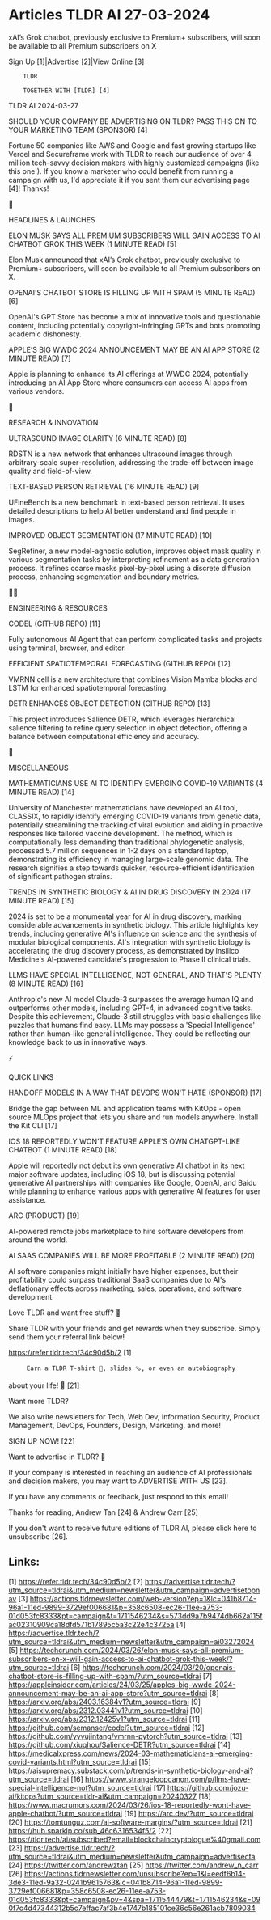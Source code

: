 # Articles TLDR AI 27-03-2024

xAI’s Grok chatbot, previously exclusive to Premium+ subscribers,
will soon be available to all Premium subscribers on X  

Sign Up [1]|Advertise [2]|View Online [3] 

		TLDR 

		TOGETHER WITH [TLDR] [4]

TLDR AI 2024-03-27

 SHOULD YOUR COMPANY BE ADVERTISING ON TLDR? PASS THIS ON TO YOUR
MARKETING TEAM (SPONSOR) [4] 

 Fortune 50 companies like AWS and Google and fast growing startups
like Vercel and Secureframe work with TLDR to reach our audience of
over 4 million tech-savvy decision makers with highly customized
campaigns (like this one!).
If you know a marketer who could benefit from running a campaign with
us, I'd appreciate it if you sent them our advertising page [4]!
Thanks!

🚀 

HEADLINES & LAUNCHES

 ELON MUSK SAYS ALL PREMIUM SUBSCRIBERS WILL GAIN ACCESS TO AI CHATBOT
GROK THIS WEEK (1 MINUTE READ) [5] 

 Elon Musk announced that xAI’s Grok chatbot, previously exclusive
to Premium+ subscribers, will soon be available to all Premium
subscribers on X. 

 OPENAI’S CHATBOT STORE IS FILLING UP WITH SPAM (5 MINUTE READ) [6] 

 OpenAI's GPT Store has become a mix of innovative tools and
questionable content, including potentially copyright-infringing GPTs
and bots promoting academic dishonesty. 

 APPLE’S BIG WWDC 2024 ANNOUNCEMENT MAY BE AN AI APP STORE (2 MINUTE
READ) [7] 

 Apple is planning to enhance its AI offerings at WWDC 2024,
potentially introducing an AI App Store where consumers can access AI
apps from various vendors. 

🧠 

RESEARCH & INNOVATION

 ULTRASOUND IMAGE CLARITY (6 MINUTE READ) [8] 

 RDSTN is a new network that enhances ultrasound images through
arbitrary-scale super-resolution, addressing the trade-off between
image quality and field-of-view. 

 TEXT-BASED PERSON RETRIEVAL (16 MINUTE READ) [9] 

 UFineBench is a new benchmark in text-based person retrieval. It uses
detailed descriptions to help AI better understand and find people in
images. 

 IMPROVED OBJECT SEGMENTATION (17 MINUTE READ) [10] 

 SegRefiner, a new model-agnostic solution, improves object mask
quality in various segmentation tasks by interpreting refinement as a
data generation process. It refines coarse masks pixel-by-pixel using
a discrete diffusion process, enhancing segmentation and boundary
metrics. 

🧑‍💻 

ENGINEERING & RESOURCES

 CODEL (GITHUB REPO) [11] 

 Fully autonomous AI Agent that can perform complicated tasks and
projects using terminal, browser, and editor. 

 EFFICIENT SPATIOTEMPORAL FORECASTING (GITHUB REPO) [12] 

 VMRNN cell is a new architecture that combines Vision Mamba blocks
and LSTM for enhanced spatiotemporal forecasting. 

 DETR ENHANCES OBJECT DETECTION (GITHUB REPO) [13] 

 This project introduces Salience DETR, which leverages hierarchical
salience filtering to refine query selection in object detection,
offering a balance between computational efficiency and accuracy. 

🎁 

MISCELLANEOUS

 MATHEMATICIANS USE AI TO IDENTIFY EMERGING COVID-19 VARIANTS (4
MINUTE READ) [14] 

 University of Manchester mathematicians have developed an AI tool,
CLASSIX, to rapidly identify emerging COVID-19 variants from genetic
data, potentially streamlining the tracking of viral evolution and
aiding in proactive responses like tailored vaccine development. The
method, which is computationally less demanding than traditional
phylogenetic analysis, processed 5.7 million sequences in 1-2 days on
a standard laptop, demonstrating its efficiency in managing
large-scale genomic data. The research signifies a step towards
quicker, resource-efficient identification of significant pathogen
strains. 

 TRENDS IN SYNTHETIC BIOLOGY & AI IN DRUG DISCOVERY IN 2024 (17 MINUTE
READ) [15] 

 2024 is set to be a monumental year for AI in drug discovery, marking
considerable advancements in synthetic biology. This article
highlights key trends, including generative AI's influence on science
and the synthesis of modular biological components. AI's integration
with synthetic biology is accelerating the drug discovery process, as
demonstrated by Insilico Medicine's AI-powered candidate's progression
to Phase II clinical trials. 

 LLMS HAVE SPECIAL INTELLIGENCE, NOT GENERAL, AND THAT'S PLENTY (8
MINUTE READ) [16] 

 Anthropic's new AI model Claude-3 surpasses the average human IQ and
outperforms other models, including GPT-4, in advanced cognitive
tasks. Despite this achievement, Claude-3 still struggles with basic
challenges like puzzles that humans find easy. LLMs may possess a
'Special Intelligence' rather than human-like general intelligence.
They could be reflecting our knowledge back to us in innovative ways. 

⚡ 

QUICK LINKS

 HANDOFF MODELS IN A WAY THAT DEVOPS WON'T HATE (SPONSOR) [17] 

 Bridge the gap between ML and application teams with KitOps - open
source MLOps project that lets you share and run models anywhere.
Install the Kit CLI [17] 

 IOS 18 REPORTEDLY WON’T FEATURE APPLE’S OWN CHATGPT-LIKE CHATBOT
(1 MINUTE READ) [18] 

 Apple will reportedly not debut its own generative AI chatbot in its
next major software updates, including iOS 18, but is discussing
potential generative AI partnerships with companies like Google,
OpenAI, and Baidu while planning to enhance various apps with
generative AI features for user assistance. 

 ARC (PRODUCT) [19] 

 AI-powered remote jobs marketplace to hire software developers from
around the world. 

 AI SAAS COMPANIES WILL BE MORE PROFITABLE (2 MINUTE READ) [20] 

 AI software companies might initially have higher expenses, but their
profitability could surpass traditional SaaS companies due to AI's
deflationary effects across marketing, sales, operations, and software
development. 

Love TLDR and want free stuff? 🎁

 Share TLDR with your friends and get rewards when they subscribe.
Simply send them your referral link below! 

 https://refer.tldr.tech/34c90d5b/2 [1] 

		 Earn a TLDR T-shirt 👕, slides 🩴, or even an autobiography
about your life! 🤯 [21] 

Want more TLDR?

 We also write newsletters for Tech, Web Dev, Information Security,
Product Management, DevOps, Founders, Design, Marketing, and more! 

SIGN UP NOW! [22] 

Want to advertise in TLDR? 📰

 If your company is interested in reaching an audience of AI
professionals and decision makers, you may want to ADVERTISE WITH US
[23]. 

 If you have any comments or feedback, just respond to this email! 

Thanks for reading, 
Andrew Tan [24] & Andrew Carr [25] 

If you don't want to receive future editions of TLDR AI, please click
here to unsubscribe [26]. 

 

Links:
------
[1] https://refer.tldr.tech/34c90d5b/2
[2] https://advertise.tldr.tech/?utm_source=tldrai&utm_medium=newsletter&utm_campaign=advertisetopnav
[3] https://actions.tldrnewsletter.com/web-version?ep=1&lc=041b8714-96a1-11ed-9899-3729ef006681&p=358c6508-ec26-11ee-a753-01d053fc8333&pt=campaign&t=1711546234&s=573dd9a7b9474db662a115fac02310909ca18dfd571b17895c5a3c22e4c3725a
[4] https://advertise.tldr.tech/?utm_source=tldrai&utm_medium=newsletter&utm_campaign=ai03272024
[5] https://techcrunch.com/2024/03/26/elon-musk-says-all-premium-subscribers-on-x-will-gain-access-to-ai-chatbot-grok-this-week/?utm_source=tldrai
[6] https://techcrunch.com/2024/03/20/openais-chatbot-store-is-filling-up-with-spam/?utm_source=tldrai
[7] https://appleinsider.com/articles/24/03/25/apples-big-wwdc-2024-announcement-may-be-an-ai-app-store?utm_source=tldrai
[8] https://arxiv.org/abs/2403.16384v1?utm_source=tldrai
[9] https://arxiv.org/abs/2312.03441v1?utm_source=tldrai
[10] https://arxiv.org/abs/2312.12425v1?utm_source=tldrai
[11] https://github.com/semanser/codel?utm_source=tldrai
[12] https://github.com/yyyujintang/vmrnn-pytorch?utm_source=tldrai
[13] https://github.com/xiuqhou/Salience-DETR?utm_source=tldrai
[14] https://medicalxpress.com/news/2024-03-mathematicians-ai-emerging-covid-variants.html?utm_source=tldrai
[15] https://aisupremacy.substack.com/p/trends-in-synthetic-biology-and-ai?utm_source=tldrai
[16] https://www.strangeloopcanon.com/p/llms-have-special-intelligence-not?utm_source=tldrai
[17] https://github.com/jozu-ai/kitops?utm_source=tldr-ai&utm_campaign=20240327
[18] https://www.macrumors.com/2024/03/26/ios-18-reportedly-wont-have-apple-chatbot/?utm_source=tldrai
[19] https://arc.dev/?utm_source=tldrai
[20] https://tomtunguz.com/ai-software-margins/?utm_source=tldrai
[21] https://hub.sparklp.co/sub_46c6316534f5/2
[22] https://tldr.tech/ai/subscribed?email=blockchaincryptologue%40gmail.com
[23] https://advertise.tldr.tech/?utm_source=tldrai&utm_medium=newsletter&utm_campaign=advertisecta
[24] https://twitter.com/andrewztan
[25] https://twitter.com/andrew_n_carr
[26] https://actions.tldrnewsletter.com/unsubscribe?ep=1&l=eedf6b14-3de3-11ed-9a32-0241b9615763&lc=041b8714-96a1-11ed-9899-3729ef006681&p=358c6508-ec26-11ee-a753-01d053fc8333&pt=campaign&pv=4&spa=1711544479&t=1711546234&s=090f7c4d47344312b5c7effac7af3b4e1747b185101ce36c56e261acb7809034